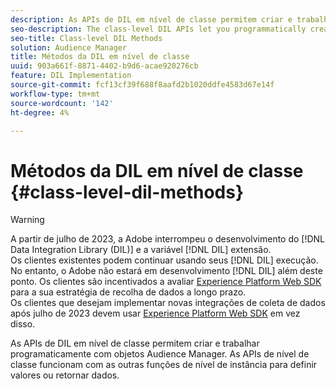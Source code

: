 ```yaml
---
description: As APIs de DIL em nível de classe permitem criar e trabalhar programaticamente com objetos Audience Manager. As APIs de nível de classe funcionam com as outras funções de nível de instância para definir valores ou retornar dados.
seo-description: The class-level DIL APIs let you programmatically create and work with Audience Manager objects. The class-level APIs work with the other instance-level functions to set values or return data.
seo-title: Class-level DIL Methods
solution: Audience Manager
title: Métodos da DIL em nível de classe
uuid: 903a661f-8871-4402-b9d6-acae920276cb
feature: DIL Implementation
source-git-commit: fcf13cf39f688f8aafd2b1020ddfe4583d67e14f
workflow-type: tm+mt
source-wordcount: '142'
ht-degree: 4%

---
```



# Métodos da DIL em nível de classe {#class-level-dil-methods}

>[!WARNING]
>
>A partir de julho de 2023, a Adobe interrompeu o desenvolvimento do [!DNL Data Integration Library (DIL)] e a variável [!DNL DIL] extensão.
><br>
>Os clientes existentes podem continuar usando seus [!DNL DIL] execução. No entanto, o Adobe não estará em desenvolvimento [!DNL DIL] além deste ponto. Os clientes são incentivados a avaliar [Experience Platform Web SDK](https://experienceleague.adobe.com/docs/experience-platform/edge/home.html?lang=en) para a sua estratégia de recolha de dados a longo prazo.
><br>
>Os clientes que desejam implementar novas integrações de coleta de dados após julho de 2023 devem usar [Experience Platform Web SDK](https://experienceleague.adobe.com/docs/experience-platform/edge/home.html?lang=en) em vez disso.



As APIs de DIL em nível de classe permitem criar e trabalhar programaticamente com objetos Audience Manager. As APIs de nível de classe funcionam com as outras funções de nível de instância para definir valores ou retornar dados.

<!-- 

c_dil_overview.xml

 -->

